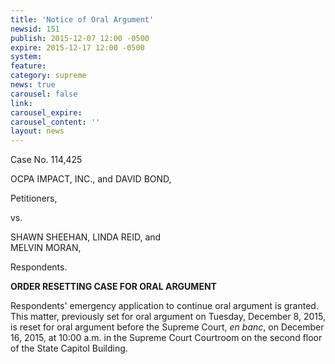```yaml
---
title: 'Notice of Oral Argument'
newsid: 151
publish: 2015-12-07 12:00 -0500
expire: 2015-12-17 12:00 -0500
system: 
feature: 
category: supreme 
news: true
carousel: false
link: 
carousel_expire: 
carousel_content: ''
layout: news
---
```

<p>Case No. 114,425</p>
<p>OCPA IMPACT, INC., and DAVID BOND,</p>
<p>Petitioners,</p>
<p>vs.</p>
<p>SHAWN SHEEHAN, LINDA REID, and<br>
MELVIN MORAN,<p/>
<p>Respondents.</p>
<p><strong>ORDER RESETTING CASE FOR ORAL ARGUMENT</strong></p>
<p>Respondents' emergency application to continue oral argument is granted. This matter, previously set for oral argument on Tuesday, December 8, 2015, is reset for oral argument before the Supreme Court, <i>en banc</i>, on December 16, 2015, at 10:00 a.m. in the Supreme Court Courtroom on the second floor of the State Capitol Building.</p>